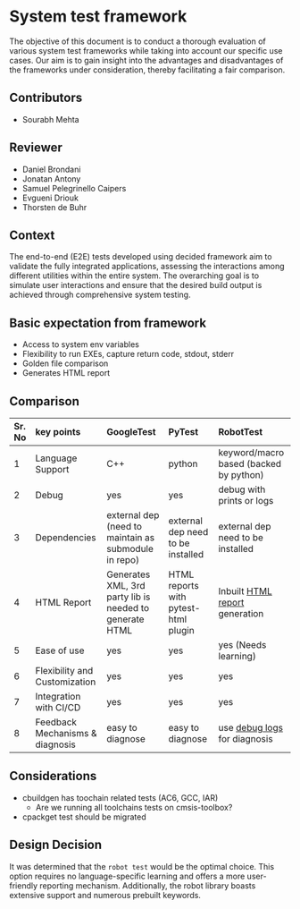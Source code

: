 # System test framework

The objective of this document is to conduct a thorough evaluation of various system test frameworks while taking into account our specific use cases. Our aim is to gain insight into the advantages and disadvantages of the frameworks under consideration, thereby facilitating a fair comparison.

## Contributors

- Sourabh Mehta

## Reviewer

- Daniel Brondani
- Jonatan Antony
- Samuel Pelegrinello Caipers
- Evgueni Driouk
- Thorsten de Buhr

## Context

The end-to-end (E2E) tests developed using decided framework aim to validate the fully integrated applications, assessing the interactions among different utilities within the entire system. The overarching goal is to simulate user interactions and ensure that the desired build output is achieved through comprehensive system testing.

## Basic expectation from framework

- Access to system env variables
- Flexibility to run EXEs, capture return code, stdout, stderr
- Golden file comparison
- Generates HTML report

## Comparison

| Sr. No |  key points  |GoogleTest | PyTest | RobotTest |
| :----- |:-- |:--------- | :----- | :-------- |
|1|Language Support|C++|python|keyword/macro based (backed by python)|
|2|Debug|yes|yes|debug with prints or logs|
|3|Dependencies|external dep (need to maintain as submodule in repo)| external dep need to be installed|external dep need to be installed|
|4|HTML Report|Generates XML, 3rd party lib is needed to generate HTML|HTML reports with pytest-html plugin|Inbuilt [HTML report](https://robotframework.org/RobotDemo/report.html) generation|
|5|Ease of use|yes|yes|yes (Needs learning)|
|6|Flexibility and Customization|yes|yes|yes|
|7|Integration with CI/CD|yes|yes|yes|
|8|Feedback Mechanisms & diagnosis|easy to diagnose|easy to diagnose|use [debug logs](https://robotframework.org/RobotDemo/log.html) for diagnosis|

## Considerations

- cbuildgen has toochain related tests (AC6, GCC, IAR)
  - Are we running all toolchains tests on cmsis-toolbox?
- cpackget test should be migrated

## Design Decision

It was determined that the `robot test` would be the optimal choice. This option requires no language-specific learning and offers a more user-friendly reporting mechanism. Additionally, the robot library boasts extensive support and numerous prebuilt keywords.
